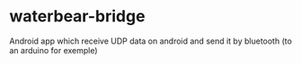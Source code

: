 waterbear-bridge
================

Android app which receive UDP data on android and send it by bluetooth (to an arduino for exemple)
